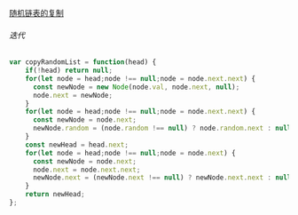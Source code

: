 [随机链表的复制](https://leetcode.cn/problems/copy-list-with-random-pointer/description/?envType=study-plan-v2&envId=top-100-liked)

###### 迭代

```JavaScript
var copyRandomList = function(head) {
    if(!head) return null;
    for(let node = head;node !== null;node = node.next.next) {
      const newNode = new Node(node.val, node.next, null);
      node.next = newNode;
    }
    for(let node = head;node !== null;node = node.next.next) {
      const newNode = node.next;
      newNode.random = (node.random !== null) ? node.random.next : null;
    }
    const newHead = head.next;
    for(let node = head;node !== null;node = node.next) {
      const newNode = node.next;
      node.next = node.next.next;
      newNode.next = (newNode.next !== null) ? newNode.next.next : null;
    }
    return newHead;
};
```

